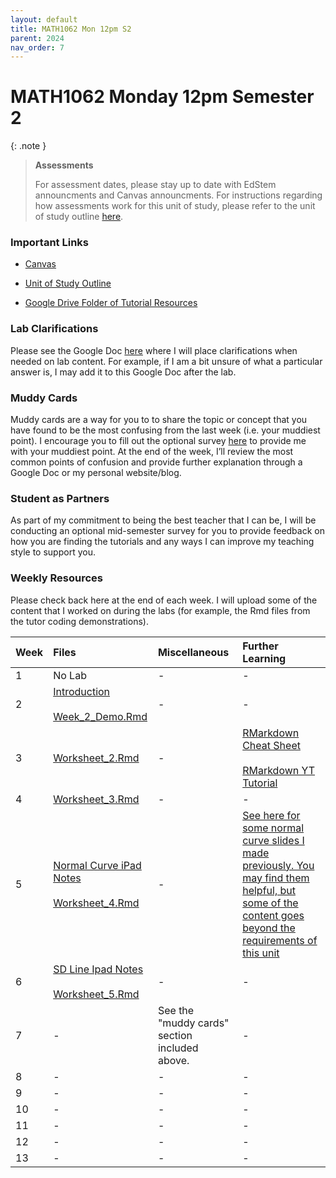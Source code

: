 ```yaml
---
layout: default
title: MATH1062 Mon 12pm S2
parent: 2024
nav_order: 7
---
```


# MATH1062 Monday 12pm Semester 2

{: .note }
>**Assessments**
>
> For assessment dates, please stay up to date with EdStem announcments and Canvas announcments. For instructions regarding how assessments work for this unit of study, please refer to the unit of study outline [here](https://www.sydney.edu.au/units/MATH1062/2024-S2C-ND-CC).

### Important Links

- [Canvas](https://canvas.sydney.edu.au/courses/59770)

- [Unit of Study Outline](https://www.sydney.edu.au/units/MATH1062/2024-S2C-ND-CC)

- [Google Drive Folder of Tutorial Resources](https://drive.google.com/drive/u/0/folders/1S7iN9N0wtOh5wJEV3F35O0z9_jxjoiEl)


### Lab Clarifications

Please see the Google Doc [here](https://docs.google.com/document/d/1RhbVNUqfxhfdOSwpqWNJe_3jScqPlKjFJ8-oaWXgjW8/edit?usp=sharing) where I will place clarifications when needed on lab content. For example, if I am a bit unsure of what a particular answer is, I may add it to this Google Doc after the lab.

### Muddy Cards

Muddy cards are a way for you to to share the topic or concept that you have found to be the most confusing from the last week (i.e. your muddiest point). I encourage you to fill out the optional survey [here](https://docs.google.com/forms/d/e/1FAIpQLScEcto_Q1xELdqNzJgmy0TK43GzOaGAhMzxfU3-y-5aTGKzTg/viewform?usp=sf_link) to provide me with your muddiest point. At the end of the week, I’ll review the most common points of confusion and provide further explanation through a Google Doc or my personal website/blog.

### Student as Partners

As part of my commitment to being the best teacher that I can be, I will be conducting an optional mid-semester survey for you to provide feedback on how you are finding the tutorials and any ways I can improve my teaching style to support you.

### Weekly Resources

Please check back here at the end of each week. I will upload some of the content that I worked on during the labs (for example, the Rmd files from the tutor coding demonstrations).

Week | Files | Miscellaneous | Further Learning |
:---|:---|:---|:---|
1 | No Lab | - | - |
2 | [Introduction](https://drive.google.com/file/d/1mAGp1WXpwMRevTNCJq64CD4H3Ag0INtc/view?usp=drive_link)<br><br>[Week_2_Demo.Rmd](https://drive.google.com/file/d/1poVBW0G09KgwDWY_qYvYnfjRoFU5al9-/view?usp=drive_link) | - | - |
3 | [Worksheet_2.Rmd](https://drive.google.com/file/d/1WXPc4MUmZgE5GM_PaWtODVGGTLJ0ckqy/view?usp=drive_link) | - | [RMarkdown Cheat Sheet](https://www.rstudio.com/wp-content/uploads/2015/02/rmarkdown-cheatsheet.pdf)<br><br>[RMarkdown YT Tutorial](https://www.youtube.com/watch?v=DNS7i2m4sB0) |
4 | [Worksheet_3.Rmd](https://drive.google.com/file/d/1K3Sovw5eDkRe7hNWKdPH8B0xVUXwbaBv/view?usp=drive_link) | - | - |
5 | [Normal Curve iPad Notes](https://drive.google.com/file/d/1_zpSJ-osK2C46eDsG4qyacphI3utN4e1/view?usp=drive_link)<br><br>[Worksheet_4.Rmd](https://drive.google.com/file/d/14y0KGElbfT6MU0mhY0-eUYbE_h19nrkQ/view?usp=drive_link) | - | [See here for some normal curve slides I made previously. You may find them helpful, but some of the content goes beyond the requirements of this unit](https://drive.google.com/file/d/1d1z6PXf8S_LtYjrSpVPTlhCXBJZZ1E_U/view?usp=drive_link) |
6 | [SD Line Ipad Notes](https://drive.google.com/file/d/1u6wpsmlBqiPhumeOrt-Je1SEjbJ3jxFK/view?usp=drive_link)<br><br>[Worksheet_5.Rmd](https://drive.google.com/file/d/1r1uqn9MHwTo4IFFrQS0HNW16tl5-CCaq/view?usp=drive_link) | - | - |
7 | - | See the "muddy cards" section included above. | - |
8 | - | - | - |
9 | - | - | - |
10 | - | - | - |
11 | - | - | - |
12 | - | - | - |
13 | - | - | - |
